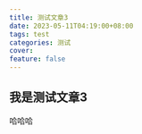 ```yaml
---
title: 测试文章3
date: 2023-05-11T04:19:00+08:00
tags: test
categories: 测试
cover: 
feature: false
---
```


## 我是测试文章3

哈哈哈
